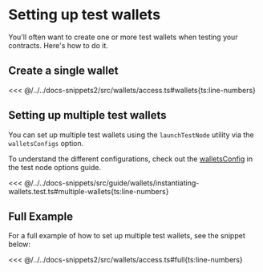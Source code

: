 # Setting up test wallets

You'll often want to create one or more test wallets when testing your contracts. Here's how to do it.

## Create a single wallet

<<< @/../../docs-snippets2/src/wallets/access.ts#wallets{ts:line-numbers}

## Setting up multiple test wallets

You can set up multiple test wallets using the `launchTestNode` utility via the `walletsConfigs` option.

To understand the different configurations, check out the [walletsConfig](./test-node-options.md#walletsconfig) in the test node options guide.

<<< @/../../docs-snippets/src/guide/wallets/instantiating-wallets.test.ts#multiple-wallets{ts:line-numbers}

## Full Example

For a full example of how to set up multiple test wallets, see the snippet below:

<<< @/../../docs-snippets2/src/wallets/access.ts#full{ts:line-numbers}
